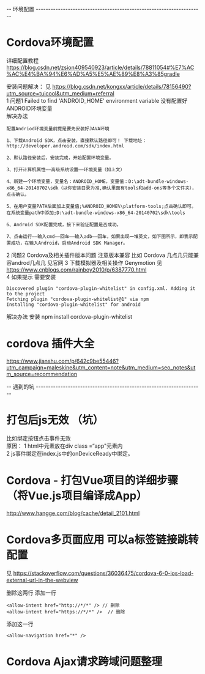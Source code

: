-- 环境配置 --------------------------------------------------------------------

# Cordova环境配置
详细配置教程 https://blog.csdn.net/zsion409540923/article/details/78811054#%E7%AC%AC%E4%BA%94%E6%AD%A5%E5%AE%89%E8%A3%85gradle  

安装问题解决：
见 https://blog.csdn.net/kongxx/article/details/78156490?utm_source=tuicool&utm_medium=referral  
1 问题1 Failed to find 'ANDROID_HOME' environment variable 没有配置好ANDROID环境变量  
解决办法  
```
配置Andriod环境变量前提是要先安装好JAVA环境

1、下载Android SDK，点击安装，直接默认路径即可！ 下载地址：http://developer.android.com/sdk/index.html

2、默认路径安装后，安装完成，开始配置环境变量。

3、打开计算机属性——高级系统设置——环境变量（如上文）

4、新建一个环境变量，变量名：ANDROID_HOME，变量值：D:\adt-bundle-windows-x86_64-20140702\sdk（以你安装目录为准,确认里面有tools和add-ons等多个文件夹），点击确认。

5、在用户变量PATH后面加上变量值;%ANDROID_HOME%\platform-tools;点击确认即可。 在系统变量path中添加;D:\adt-bundle-windows-x86_64-20140702\sdk\tools

6、Android SDK配置完成，接下来验证配置是否成功。

7、点击运行——输入cmd——回车——输入adb——回车，如果出现一堆英文，如下图所示，即表示配置成功，在输入Android，启动Android SDK Manager。
```

2 问题2 Cordova及相关插件版本问题 注意版本兼容 比如 Cordova 几点几只能兼容androd几点几 见官网
3 下载模拟器及相关操作 Genymotion 见  https://www.cnblogs.com/rainboy2010/p/6387770.html  
4 如果提示 需要安装  
```
Discovered plugin "cordova-plugin-whitelist" in config.xml. Adding it to the project
Fetching plugin "cordova-plugin-whitelist@1" via npm
Installing "cordova-plugin-whitelist" for android

```
解决办法 安装 npm install cordova-plugin-whitelist  

# cordova 插件大全
https://www.jianshu.com/p/642c9be55446?utm_campaign=maleskine&utm_content=note&utm_medium=seo_notes&utm_source=recommendation

-- 遇到的坑 --------------------------------------------------------------------

# 打包后js无效 （坑）
比如绑定按钮点击事件无效  
原因：
1 html中元素放在div class =“app"元素内  
2 js事件绑定在index.js中的onDeviceReady中绑定。

# Cordova - 打包Vue项目的详细步骤（将Vue.js项目编译成App）
http://www.hangge.com/blog/cache/detail_2101.html

# Cordova多页面应用 可以a标签链接跳转配置
见 https://stackoverflow.com/questions/36036475/cordova-6-0-ios-load-external-url-in-the-webview

删除这两行  添加一行   
```
<allow-intent href="http://*/*" /> // 删除
<allow-intent href="https://*/*" />  // 删除 
```
添加这一行
```
<allow-navigation href="*" />
```

# Cordova Ajax请求跨域问题整理
